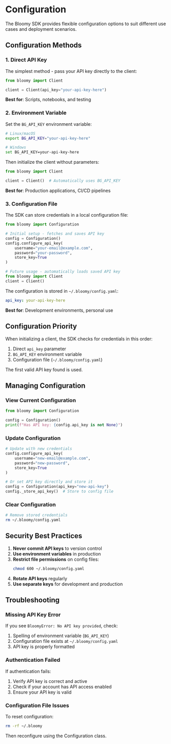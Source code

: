 # Configuration

The Bloomy SDK provides flexible configuration options to suit different use cases and deployment scenarios.

## Configuration Methods

### 1. Direct API Key

The simplest method - pass your API key directly to the client:

```python
from bloomy import Client

client = Client(api_key="your-api-key-here")
```

**Best for**: Scripts, notebooks, and testing

### 2. Environment Variable

Set the `BG_API_KEY` environment variable:

```bash
# Linux/macOS
export BG_API_KEY="your-api-key-here"

# Windows
set BG_API_KEY=your-api-key-here
```

Then initialize the client without parameters:

```python
from bloomy import Client

client = Client()  # Automatically uses BG_API_KEY
```

**Best for**: Production applications, CI/CD pipelines

### 3. Configuration File

The SDK can store credentials in a local configuration file:

```python
from bloomy import Configuration

# Initial setup - fetches and saves API key
config = Configuration()
config.configure_api_key(
    username="your-email@example.com",
    password="your-password",
    store_key=True
)

# Future usage - automatically loads saved API key
from bloomy import Client
client = Client()
```

The configuration is stored in `~/.bloomy/config.yaml`:

```yaml
api_key: your-api-key-here
```

**Best for**: Development environments, personal use

## Configuration Priority

When initializing a client, the SDK checks for credentials in this order:

1. Direct `api_key` parameter
2. `BG_API_KEY` environment variable
3. Configuration file (`~/.bloomy/config.yaml`)

The first valid API key found is used.

## Managing Configuration

### View Current Configuration

```python
from bloomy import Configuration

config = Configuration()
print(f"Has API key: {config.api_key is not None}")
```

### Update Configuration

```python
# Update with new credentials
config.configure_api_key(
    username="new-email@example.com",
    password="new-password",
    store_key=True
)

# Or set API key directly and store it
config = Configuration(api_key="new-api-key")
config._store_api_key()  # Store to config file
```

### Clear Configuration

```bash
# Remove stored credentials
rm ~/.bloomy/config.yaml
```


## Security Best Practices

1. **Never commit API keys** to version control
2. **Use environment variables** in production
3. **Restrict file permissions** on config files:
   ```bash
   chmod 600 ~/.bloomy/config.yaml
   ```
4. **Rotate API keys** regularly
5. **Use separate keys** for development and production

## Troubleshooting

### Missing API Key Error

If you see `BloomyError: No API key provided`, check:

1. Spelling of environment variable (`BG_API_KEY`)
2. Configuration file exists at `~/.bloomy/config.yaml`
3. API key is properly formatted

### Authentication Failed

If authentication fails:

1. Verify API key is correct and active
2. Check if your account has API access enabled
3. Ensure your API key is valid

### Configuration File Issues

To reset configuration:

```bash
rm -rf ~/.bloomy
```

Then reconfigure using the Configuration class.